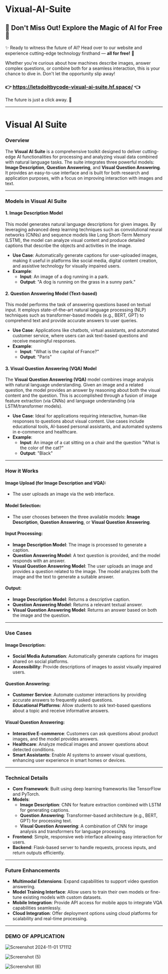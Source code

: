 ﻿# Vixual-AI-Suite

## 🎉 **Don't Miss Out! Explore the Magic of AI for Free** 🎉

✨ Ready to witness the future of AI? Head over to our website and experience cutting-edge technology firsthand — **all for free!** 🚀

Whether you're curious about how machines describe images, answer complex questions, or combine both for a seamless interaction, this is your chance to dive in. Don't let the opportunity slip away!

### 👉 https://letsdoitbycode-vixual-ai-suite.hf.space/ 👈

The future is just a click away. 🔮

---

# Visual AI Suite

### Overview

The **Visual AI Suite** is a comprehensive toolkit designed to deliver cutting-edge AI functionalities for processing and analyzing visual data combined with natural language tasks. The suite integrates three powerful models: **Image Description**, **Question Answering**, and **Visual Question Answering**. It provides an easy-to-use interface and is built for both research and application purposes, with a focus on improving interaction with images and text.

---

### Models in Visual AI Suite

#### 1. Image Description Model

This model generates natural language descriptions for given images. By leveraging advanced deep learning techniques such as convolutional neural networks (CNNs) and sequence models like Long Short-Term Memory (LSTM), the model can analyze visual content and produce detailed captions that describe the objects and activities in the image.

- **Use Case**: Automatically generate captions for user-uploaded images, making it useful in platforms like social media, digital content creation, and assistive technology for visually impaired users.
- **Example**:
  - **Input**: An image of a dog running in a park.
  - **Output**: "A dog is running on the grass in a sunny park."

#### 2. Question Answering Model (Text-based)

This model performs the task of answering questions based on textual input. It employs state-of-the-art natural language processing (NLP) techniques such as transformer-based models (e.g., BERT, GPT) to comprehend text and provide accurate answers to user queries.

- **Use Case**: Applications like chatbots, virtual assistants, and automated customer service, where users can ask text-based questions and receive meaningful responses.
- **Example**:
  - **Input**: "What is the capital of France?"
  - **Output**: "Paris"

#### 3. Visual Question Answering (VQA) Model

The **Visual Question Answering (VQA)** model combines image analysis with natural language understanding. Given an image and a related question, the model provides an answer by reasoning about both the visual content and the question. This is accomplished through a fusion of image feature extraction (via CNNs) and language understanding (via LSTM/transformer models).

- **Use Case**: Ideal for applications requiring interactive, human-like responses to questions about visual content. Use cases include educational tools, AI-based personal assistants, and automated systems in e-commerce and healthcare.
- **Example**:
  - **Input**: An image of a cat sitting on a chair and the question "What is the color of the cat?"
  - **Output**: "Black"

---

### How it Works

#### Image Upload (for Image Description and VQA):
- The user uploads an image via the web interface.

#### Model Selection:
- The user chooses between the three available models: **Image Description**, **Question Answering**, or **Visual Question Answering**.

#### Input Processing:
- **Image Description Model**: The image is processed to generate a caption.
- **Question Answering Model**: A text question is provided, and the model responds with an answer.
- **Visual Question Answering Model**: The user uploads an image and provides a question related to the image. The model analyzes both the image and the text to generate a suitable answer.

#### Output:
- **Image Description Model**: Returns a descriptive caption.
- **Question Answering Model**: Returns a relevant textual answer.
- **Visual Question Answering Model**: Returns an answer based on both the image and the question.

---

### Use Cases

#### Image Description:
- **Social Media Automation**: Automatically generate captions for images shared on social platforms.
- **Accessibility**: Provide descriptions of images to assist visually impaired users.

#### Question Answering:
- **Customer Service**: Automate customer interactions by providing accurate answers to frequently asked questions.
- **Educational Platforms**: Allow students to ask text-based questions about a topic and receive informative answers.

#### Visual Question Answering:
- **Interactive E-commerce**: Customers can ask questions about product images, and the model provides answers.
- **Healthcare**: Analyze medical images and answer questions about detected conditions.
- **Smart Assistants**: Enable AI systems to answer visual questions, enhancing user experience in smart homes or devices.

---

### Technical Details

- **Core Framework**: Built using deep learning frameworks like TensorFlow and PyTorch.
- **Models**:
  - **Image Description**: CNN for feature extraction combined with LSTM for generating captions.
  - **Question Answering**: Transformer-based architecture (e.g., BERT, GPT) for processing text.
  - **Visual Question Answering**: A combination of CNN for image analysis and transformers for language processing.
- **Frontend**: Simple, responsive web interface allowing easy interaction for users.
- **Backend**: Flask-based server to handle requests, process inputs, and return outputs efficiently.

---

### Future Enhancements

- **Multimodal Extensions**: Expand capabilities to support video question answering.
- **Model Training Interface**: Allow users to train their own models or fine-tune existing models with custom datasets.
- **Mobile Integration**: Provide API access for mobile apps to integrate VQA capabilities seamlessly.
- **Cloud Integration**: Offer deployment options using cloud platforms for scalability and real-time processing.

---

### DEMO OF APPLICATION 

![Screenshot 2024-11-01 171112](https://github.com/user-attachments/assets/7070f829-9d86-4b1a-b2af-e4639a9017a1)



![Screenshot (5)](https://github.com/user-attachments/assets/598991d2-3b33-4dfe-946a-902075cac58b)



![Screenshot (6)](https://github.com/user-attachments/assets/5d5d3f21-eb99-4d12-abf8-3ec581f2db88)



